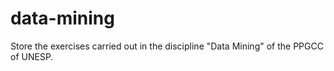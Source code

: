 # data-mining
Store the exercises carried out in the discipline "Data Mining" of the PPGCC of UNESP.
